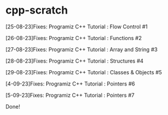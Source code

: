 # cpp-scratch

[25-08-23]Fixes: Programiz C++ Tutorial : Flow Control #1

[26-08-23]Fixes: Programiz C++ Tutorial : Functions #2

[27-08-23]Fixes: Programiz C++ Tutorial : Array and String #3

[28-08-23]Fixes: Programiz C++ Tutorial : Structures #4

[29-08-23]Fixes: Programiz C++ Tutorial : Classes & Objects #5

[4-09-23]Fixes: Programiz C++ Tutorial : Pointers #6

[5-09-23]Fixes: Programiz C++ Tutorial : Pointers #7


Done!
